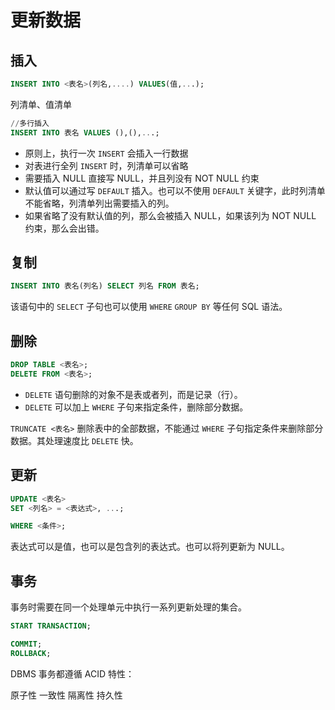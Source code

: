 # 更新数据

## 插入

```sql
INSERT INTO <表名>(列名,....) VALUES(值,...);
```

列清单、值清单

```sql
//多行插入
INSERT INTO 表名 VALUES (),(),...;
```

- 原则上，执行一次 `INSERT` 会插入一行数据
- 对表进行全列 `INSERT` 时，列清单可以省略
- 需要插入 NULL 直接写 NULL，并且列没有 NOT NULL 约束
- 默认值可以通过写 `DEFAULT` 插入。也可以不使用 `DEFAULT` 关键字，此时列清单不能省略，列清单列出需要插入的列。
- 如果省略了没有默认值的列，那么会被插入 NULL，如果该列为 NOT NULL 约束，那么会出错。

## 复制

```sql
INSERT INTO 表名(列名) SELECT 列名 FROM 表名;
```

该语句中的 `SELECT` 子句也可以使用  `WHERE` `GROUP BY` 等任何 SQL 语法。

## 删除

```sql
DROP TABLE <表名>;
DELETE FROM <表名>;
```

- `DELETE` 语句删除的对象不是表或者列，而是记录（行）。
- `DELETE` 可以加上 `WHERE` 子句来指定条件，删除部分数据。

`TRUNCATE <表名>` 删除表中的全部数据，不能通过 `WHERE` 子句指定条件来删除部分数据。其处理速度比 `DELETE` 快。

## 更新

```sql
UPDATE <表名>
SET <列名> = <表达式>, ...;

WHERE <条件>;
```

表达式可以是值，也可以是包含列的表达式。也可以将列更新为 NULL。

## 事务

事务时需要在同一个处理单元中执行一系列更新处理的集合。

```sql
START TRANSACTION;

COMMIT;
ROLLBACK;
```

DBMS 事务都遵循 ACID 特性：

原子性
一致性
隔离性
持久性
